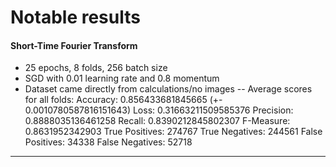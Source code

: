 # Notable results

#### Short-Time Fourier Transform
- 25 epochs, 8 folds, 256 batch size
- SGD with 0.01 learning rate and 0.8 momentum
- Dataset came directly from calculations/no images
-- Average scores for all folds:
Accuracy: 0.856433681845665 (+- 0.0010780587816151643)
Loss: 0.31663211509585376
Precision: 0.8888035136461258
Recall: 0.8390212845802307
F-Measure: 0.8631952342903
True Positives: 274767 True Negatives: 244561
False Positives: 34338 False Negatives: 52718
-----------------------------------------------
